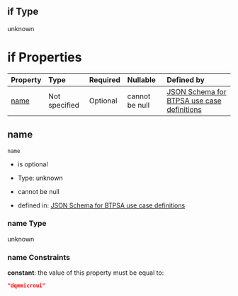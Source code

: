 ## if Type

unknown

# if Properties

| Property      | Type          | Required | Nullable       | Defined by                                                                                                                                                                                                        |
| :------------ | :------------ | :------- | :------------- | :---------------------------------------------------------------------------------------------------------------------------------------------------------------------------------------------------------------- |
| [name](#name) | Not specified | Optional | cannot be null | [JSON Schema for BTPSA use case definitions](btpsa-usecase-properties-services-items-allof-2-then-allof-15-if-properties-name.md "undefined#/properties/services/items/allOf/2/then/allOf/15/if/properties/name") |

## name



`name`

*   is optional

*   Type: unknown

*   cannot be null

*   defined in: [JSON Schema for BTPSA use case definitions](btpsa-usecase-properties-services-items-allof-2-then-allof-15-if-properties-name.md "undefined#/properties/services/items/allOf/2/then/allOf/15/if/properties/name")

### name Type

unknown

### name Constraints

**constant**: the value of this property must be equal to:

```json
"dqmmicroui"
```
